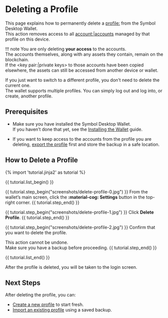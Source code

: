 # Deleting a Profile

This page explains how to permanently delete a <profile:> from the Symbol Desktop Wallet.  
This action removes access to all <account:|accounts> managed by that profile on this device.

!!! note
    You are only deleting **your access** to the accounts.  
    The accounts themselves, along with any assets they contain, remain on the blockchain.  
    If the <key pair:|private keys> to those accounts have been copied elsewhere, the assets can still be accessed from another device or wallet.

If you just want to switch to a different profile, you don’t need to delete the current one.  
The wallet supports multiple profiles. You can simply log out and log into, or create, another profile.

## Prerequisites

* Make sure you have installed the Symbol Desktop Wallet.  
If you haven’t done that yet, see the [Installing the Wallet](./install.md) guide.

* If you want to keep access to the accounts from the profile you are deleting,
    [export the profile](./export-profile.md) first and store the backup in a safe location.

## How to Delete a Profile

{% import 'tutorial.jinja2' as tutorial %}

{{ tutorial.list_begin() }}

{{ tutorial.step_begin("screenshots/delete-profile-0.jpg") }}
From the wallet’s main screen, click the **:material-cog: Settings** button in the top-right corner.
{{ tutorial.step_end() }}

{{ tutorial.step_begin("screenshots/delete-profile-1.jpg") }}
Click **Delete Profile**.
{{ tutorial.step_end() }}

{{ tutorial.step_begin("screenshots/delete-profile-2.jpg") }}
Confirm that you want to delete the profile.

This action cannot be undone.  
Make sure you have a backup before proceeding.
{{ tutorial.step_end() }}

{{ tutorial.list_end() }}

After the profile is deleted, you will be taken to the login screen.

## Next Steps

After deleting the profile, you can:

* [Create a new profile](./create-profile.md) to start fresh.
* [Import an existing profile](./import-profile.md) using a saved backup.
